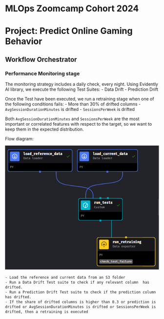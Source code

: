 # MLOps Zoomcamp Cohort 2024
# Project: Predict Online Gaming Behavior

## Workflow Orchestrator

### Performance Monitoring stage

The monitoring strategy includes a daily check, every night. Using Evidently AI library, we execute the following Test Suites:
    - Data Drift
    - Prediction Drift

Once the Test have been executed, we run a retraining stage when one of the following conditions fails:
    - More than 30% of drifted columns
    - `AvgSessionDurationMinutes` is drifted
    - `SessionsPerWeek` is drifted

Both `AvgSessionDurationMinutes` and `SessionsPerWeek` are the most important or correlated features with respect to the target, so we want to keep them in the expected distribution.

Flow diagram:

![Pipeline Performance Monitoring](../images/pipeline_performance_monitor.png)

	- Load the reference and current data from an S3 folder
	- Run a Data Drift Test suite to check if any relevant column  has drifted.
	- Run a Prediction Drift Test suite to check if the prediction column  has drifted.
	- If the share of drifted columns is higher than 0.3 or prediction is drifted or AvgSessionDurationMinutes is drifted or SessionsPerWeek is drifted, then a retraining is executed
